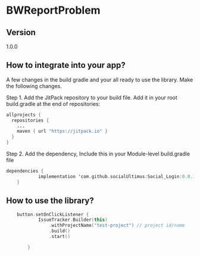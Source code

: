 
# BWReportProblem

## Version

 1.0.0



## How to integrate into your app?
A few changes in the build gradle and your all ready to use the library. Make the following changes.

Step 1. Add the JitPack repository to your build file. Add it in your root build.gradle at the end of repositories:

```java
allprojects {
  repositories {
    ...
    maven { url "https://jitpack.io" }
  }
}
```
Step 2. Add the dependency, Include this in your Module-level build.gradle file

```kotlin
dependencies {
	        implementation 'com.github.socialUltimus:Social_Login:0.0.1'
	}
```


## How to use the library?

```kotlin
    button.setOnClickListener {
            IssueTracker.Builder(this)
                .withProjectName("test-project") // project id/name
                .build()
                .start()

        }

```



